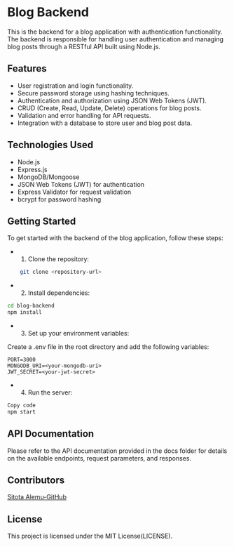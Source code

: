# Blog Backend

This is the backend for a blog application with authentication functionality. The backend is responsible for handling user authentication and managing blog posts through a RESTful API built using Node.js.

## Features

- User registration and login functionality.
- Secure password storage using hashing techniques.
- Authentication and authorization using JSON Web Tokens (JWT).
- CRUD (Create, Read, Update, Delete) operations for blog posts.
- Validation and error handling for API requests.
- Integration with a database to store user and blog post data.

## Technologies Used
- Node.js
- Express.js
- MongoDB/Mongoose
- JSON Web Tokens (JWT) for authentication
- Express Validator for request validation
- bcrypt for password hashing

## Getting Started
To get started with the backend of the blog application, follow these steps:

- 1. Clone the repository:
```bash
    git clone <repository-url>
```

- 2. Install dependencies:

```bash
cd blog-backend
npm install
```
- 3. Set up your environment variables:

Create a .env file in the root directory and add the following variables:
```plaintext
PORT=3000
MONGODB_URI=<your-mongodb-uri>
JWT_SECRET=<your-jwt-secret>
```
- 4. Run the server:

```bash
Copy code
npm start
```

## API Documentation
Please refer to the API documentation provided in the docs folder for details on the available endpoints, request parameters, and responses.

## Contributors
[Sitota Alemu-GitHub](https://github.com/Uwancha)

## License
This project is licensed under the MIT License(LICENSE).